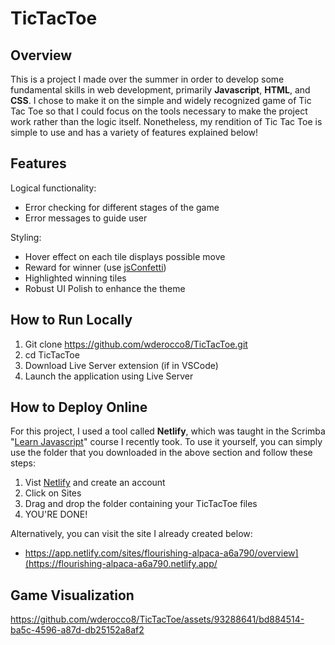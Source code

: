 # TicTacToe

## Overview
This is a project I made over the summer in order to develop some fundamental skills in web development, primarily **Javascript**, **HTML**, and **CSS**. I chose to make it on the simple and widely recognized game of Tic Tac Toe so that I could focus on the tools necessary to make the project work rather than the logic itself. Nonetheless, my rendition of Tic Tac Toe is simple to use and has a variety of features explained below!

## Features
Logical functionality:
* Error checking for different stages of the game
* Error messages to guide user

Styling:
* Hover effect on each tile displays possible move
* Reward for winner (use [jsConfetti](https://www.npmjs.com/package/js-confetti))
* Highlighted winning tiles
* Robust UI Polish to enhance the theme

## How to Run Locally
1. Git clone https://github.com/wderocco8/TicTacToe.git
2. cd TicTacToe
3. Download Live Server extension (if in VSCode)
4. Launch the application using Live Server

## How to Deploy Online
For this project, I used a tool called **Netlify**, which was taught in the Scrimba "[Learn Javascript](https://scrimba.com/learn/learnjavascript)" course I recently took. To use it yourself, you can simply use the folder that you downloaded in the above section and follow these steps:

1. Vist [Netlify](https://app.netlify.com/) and create an account
2. Click on Sites
3. Drag and drop the folder containing your TicTacToe files
4. YOU'RE DONE!

Alternatively, you can visit the site I already created below:
* https://app.netlify.com/sites/flourishing-alpaca-a6a790/overview](https://flourishing-alpaca-a6a790.netlify.app/


## Game Visualization

https://github.com/wderocco8/TicTacToe/assets/93288641/bd884514-ba5c-4596-a87d-db25152a8af2


